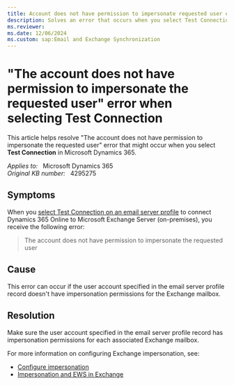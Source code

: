```yaml
---
title: Account does not have permission to impersonate requested user error
description: Solves an error that occurs when you select Test Connection on an email server profile in Microsoft Dynamics 365.
ms.reviewer: 
ms.date: 12/06/2024
ms.custom: sap:Email and Exchange Synchronization
---
```

# "The account does not have permission to impersonate the requested user" error when selecting Test Connection

This article helps resolve "The account does not have permission to impersonate the requested user" error that might occur when you select **Test Connection** in Microsoft Dynamics 365.

_Applies to:_ &nbsp; Microsoft Dynamics 365  
_Original KB number:_ &nbsp; 4295275

## Symptoms

When you [select Test Connection on an email server profile](/power-platform/admin/connect-exchange-server-on-premises#create-an-email-server-profile) to connect Dynamics 365 Online to Microsoft Exchange Server (on-premises), you receive the following error:

> The account does not have permission to impersonate the requested user

## Cause

This error can occur if the user account specified in the email server profile record doesn't have impersonation permissions for the Exchange mailbox.

## Resolution

Make sure the user account specified in the email server profile record has impersonation permissions for each associated Exchange mailbox.

For more information on configuring Exchange impersonation, see:

- [Configure impersonation](/exchange/client-developer/exchange-web-services/how-to-configure-impersonation)
- [Impersonation and EWS in Exchange](/exchange/client-developer/exchange-web-services/impersonation-and-ews-in-exchange)
